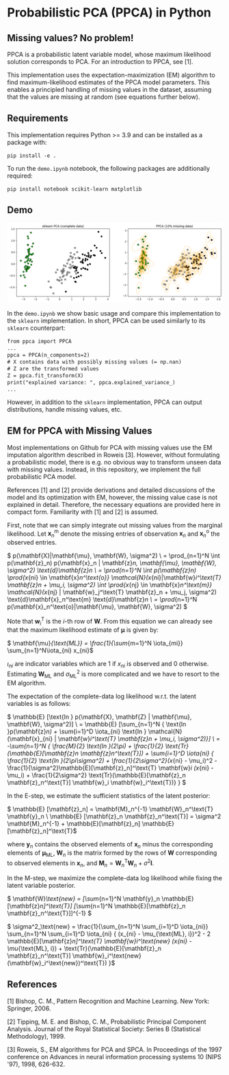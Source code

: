 # Probabilistic PCA (PPCA) in Python

## Missing values? No problem!

PPCA is a probabilistic latent variable model, whose maximum likelihood solution corresponds to PCA. For an introduction to PPCA, see [1].

This implementation uses the expectation-maximization (EM) algorithm to find maximum-likelihood estimates of the PPCA model parameters. This enables a principled handling of missing values in the dataset, assuming that the values are missing at random (see equations further below).

## Requirements

This implementation requires Python >= 3.9 and can be installed as a package with:
```
pip install -e .
```

To run the `demo.ipynb` notebook, the following packages are additionally required:
```
pip install notebook scikit-learn matplotlib
```

## Demo

<img src="./demo.png" width="900"/>

In the `demo.ipynb` we show basic usage and compare this implementation to the `sklearn` implementation. In short, PPCA can be used similarly to its `sklearn` counterpart:
```
from ppca import PPCA
...
ppca = PPCA(n_components=2)
# X contains data with possibly missing values (= np.nan)
# Z are the transformed values
Z = ppca.fit_transform(X)
print("explained variance: ", ppca.explained_variance_)
...
```

However, in addition to the `sklearn` implementation, PPCA can output distributions, handle missing values, etc.

## EM for PPCA with Missing Values

Most implementations on Github for PCA with missing values use the EM imputation algorithm described in Roweis [3]. However, without formulating a probabilistic model, there is e.g. no obvious way to transform unseen data with missing values. Instead, in this repository, we implement the full probabilistic PCA model.

References [1] and [2] provide derivations and detailed discussions of the model and its optimization with EM, however, the missing value case is not explained in detail. Therefore, the necessary equations are provided here in compact form. Familiarity with [1] and [2] is assumed.

First, note that we can simply integrate out missing values from the marginal likelihood. Let $\mathbf{x}_n^\text{m}$ denote the missing entries of observation $\mathbf{x}_n$ and $\mathbf{x}_n^\text{o}$ the observed entries.

$ p(\mathbf{X}|\mathbf{\mu}, \mathbf{W}, \sigma^2) \\
= \prod_{n=1}^N \int p(\mathbf{z}_n) p(\mathbf{x}_n | \mathbf{z}_n, \mathbf{\mu}, \mathbf{W}, \sigma^2) \text{d}\mathbf{z}_n \\
= \prod_{n=1}^N \int p(\mathbf{z}_n) \prod_{x_{ni} \in \mathbf{x}_n^\text{o}} \mathcal{N}(x_{ni}|\mathbf{w}_i^\text{T} \mathbf{z}_n + \mu_i, \sigma^2) \int \prod_{x_{nj} \in \mathbf{x}_n^\text{m}} \mathcal{N}(x_{nj} | \mathbf{w}_j^\text{T} \mathbf{z}_n + \mu_j, \sigma^2) \text{d}\mathbf{x}_n^\text{m} \text{d}\mathbf{z}_n \\
= \prod_{n=1}^N p(\mathbf{x}_n^\text{o}|\mathbf{\mu}, \mathbf{W}, \sigma^2) $

Note that $\mathbf{w}_i^\text{T}$ is the $i$-th row of $\mathbf{W}$. From this equation we can already see that the maximum likelihood estimate of $\mathbf{\mu}$ is given by:

$ \mathbf{\mu}_{\text{ML}} = \frac{1}{\sum_{m=1}^N \iota_{mi}} \sum_{n=1}^N\iota_{ni} x_{ni}$

$\iota_{ni}$ are indicator variables which are 1 if $x_{ni}$ is observed and 0 otherwise. Estimating $\mathbf{W}_{\text{ML}}$ and $\sigma_{\text{ML}}^2$ is more complicated and we have to resort to the EM algorithm.

The expectation of the complete-data log likelihood w.r.t. the latent variables is as follows:

$ \mathbb{E} [\text{ln } p(\mathbf{X}, \mathbf{Z} | \mathbf{\mu}, \mathbf{W}, \sigma^2)] \\
= \mathbb{E} [\sum_{n=1}^N \{ \text{ln }p(\mathbf{z}_n) + \sum_{i=1}^D \iota_{ni} \text{ln } \mathcal{N} (\mathbf{x}_{ni} | \mathbf{w}_i^\text{T} \mathbf{z}_n + \mu_i, \sigma^2)\}] \\
= -\sum_{n=1}^N \{ \frac{M}{2} \text{ln }(2\pi) + \frac{1}{2} \text{Tr}(\mathbb{E}[\mathbf{z}_n \mathbf{z}_n^\text{T}]) + \sum_{i=1}^D \iota_{ni} \{ \frac{1}{2} \text{ln }(2\pi\sigma^2) + \frac{1}{2\sigma^2}(x_{ni} - \mu_i)^2 - \frac{1}{\sigma^2}\mathbb{E}[\mathbf{z}_n]^\text{T} \mathbf{w}_i (x_{ni} - \mu_i) + \frac{1}{2\sigma^2} \text{Tr}(\mathbb{E}[\mathbf{z}_n \mathbf{z}_n^\text{T}] \mathbf{w}_i \mathbf{w}_i^\text{T})\} \} $

In the E-step, we estimate the sufficient statistics of the latent posterior:

$ \mathbb{E} [\mathbf{z}_n] = \mathbf{M}_n^{-1} \mathbf{W}_n^\text{T} \mathbf{y}_n \\
\mathbb{E} [\mathbf{z}_n \mathbf{z}_n^\text{T}] = \sigma^2 \mathbf{M}_n^{-1} + \mathbb{E}[\mathbf{z}_n] \mathbb{E}[\mathbf{z}_n]^\text{T}$

where $\mathbf{y}_n$ contains the observed elements of $\mathbf{x}_n$ minus the corresponding elements of $\mathbf{\mu}_\text{ML}$, $\mathbf{W}_n$ is the matrix formed by the rows of $\mathbf{W}$ corresponding to observed elements in $\mathbf{x}_n$, and $\mathbf{M}_n = \mathbf{W}_n^\text{T} \mathbf{W}_n + \sigma^2 \mathbf{I}$.

In the M-step, we maximize the complete-data log likelihood while fixing the latent variable posterior.

$ \mathbf{W}_\text{new} = [\sum_{n=1}^N \mathbf{y}_n \mathbb{E}[\mathbf{z}_n]^\text{T}] [\sum_{n=1}^N \mathbb{E}[\mathbf{z}_n \mathbf{z}_n^\text{T}]]^{-1} $

$ \sigma^2_\text{new} = \frac{1}{\sum_{n=1}^N \sum_{i=1}^D \iota_{ni}} \sum_{n=1}^N \sum_{i=1}^D \iota_{ni} \{ (x_{ni} - \mu_{\text{ML}, i})^2 - 2 \mathbb{E}[\mathbf{z}_n]^\text{T} \mathbf{w}_i^\text{new} (x_{ni} - \mu_{\text{ML}, i}) + \text{Tr}(\mathbb{E}[\mathbf{z}_n \mathbf{z}_n^\text{T}] \mathbf{w}_i^\text{new} (\mathbf{w}_i^\text{new})^\text{T}) \}$ 
## References

[1] Bishop, C. M., Pattern Recognition and Machine Learning. New York: Springer, 2006.

[2] Tipping, M. E. and Bishop, C. M., Probabilistic Principal Component Analysis. Journal of the Royal Statistical Society: Series B (Statistical Methodology), 1999.

[3] Roweis, S., EM algorithms for PCA and SPCA. In Proceedings of the 1997 conference on Advances in neural information processing systems 10 (NIPS '97), 1998, 626-632.

